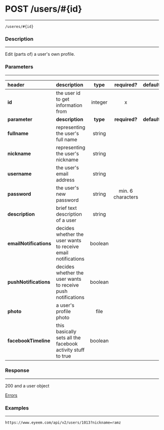# POST /users/#{id} 
***
`/useres/#{id}`

### Description
***
Edit (parts of) a user's own profile.

### Parameters
***

|header| description| type |required? |default|
|:---------|:--------------|:----------:|:------------:|:------------:|
|**id**|the user id to get information from|integer|x||
|**parameter**| **description**| **type** |**required?** |**default**|
|**fullname**|representing the user's full name|string|||
|**nickname**|representing the user's nickname|string|||
|**username**|the user's email address|string|||
|**password**|the user's new password|string|min. 6 characters||
|**description**|brief text description of a user|string|||
|**emailNotifications**|decides whether the user wants to receive email notifications|boolean|||
|**pushNotifications**|decides whether the user wants to receive push notifications|boolean|||
|**photo**|a user's profile photo|file|||
|**facebookTimeline**|this basically sets all the facebook activity stuff to true|boolean|||



### Response
***
200 and a user object 


[Errors](https://github.com/eyeem/API/blob/master/resources/errors.md)

### Examples
***

`https://www.eyeem.com/api/v2/users/1013?nickname=ramz`




